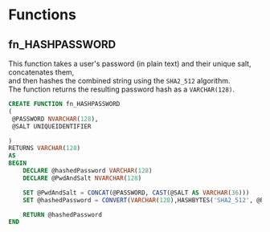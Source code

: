 # **Functions**

## **fn_HASHPASSWORD**
This function takes a user's password (in plain text) and their unique salt, concatenates them,  
and then hashes the combined string using the `SHA2_512` algorithm.  
The function returns the resulting password hash as a `VARCHAR(128)`.
```SQL
CREATE FUNCTION fn_HASHPASSWORD
(
 @PASSWORD NVARCHAR(128),
 @SALT UNIQUEIDENTIFIER 

)
RETURNS VARCHAR(128)
AS
BEGIN
	DECLARE @hashedPassword VARCHAR(128)
	DECLARE @PwdAndSalt NVARCHAR(128)

	SET @PwdAndSalt = CONCAT(@PASSWORD, CAST(@SALT AS VARCHAR(36)))
	SET @hashedPassword = CONVERT(VARCHAR(128),HASHBYTES('SHA2_512', @PwdAndSalt),2)

	RETURN @hashedPassword
END
```